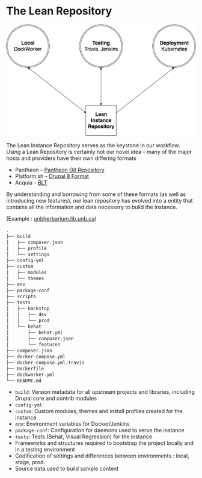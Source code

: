 # The Lean Repository

![The Lean Repository](img/lean-repo.png "The Lean Repository")

The Lean Instance Repository serves as the keystone in our workflow. Using a Lean Repository is certainly not our novel idea - many of the major hosts and providers have their own differing formats

 * Pantheon - [Pantheon Git Repository](https://pantheon.io/docs/code/)
 * Platform.sh - [Drupal 8 Format](https://docs.platform.sh/frameworks/drupal8.html)
 * Acquia - [BLT](https://github.com/acquia/blt)

By understanding and borrowing from some of these formats (as well as introducing new features), our lean repository has evolved into a entity that contains all the information and data necessary to build the instance.

(Example : [unbherbarium.lib.unb.ca](https://github.com/unb-libraries/unbherbarium.lib.unb.ca))

```
.
├── build
│   ├── composer.json
│   ├── profile
│   └── settings
├── config-yml
├── custom
│   ├── modules
│   └── themes
├── env
├── package-conf
├── scripts
├── tests
│   ├── backstop
│   │   ├── dev
│   │   └── prod
│   └── behat
│       ├── behat.yml
│       ├── composer.json
│       └── features
├── composer.json
├── docker-compose.yml
├── docker-compose.yml.travis
├── Dockerfile
├── dockworker.yml
└── README.md
```

 * ```build```: Version metadata for all upstream projects and libraries, including Drupal core and contrib modules
 * ```config-yml```:
 * ```custom```: Custom modules, themes and install profiles created for the instance
 * ```env```: Environment variables for Docker/Jenkins
 * ```package-conf```: Configuration for daemons used to serve the instance
 * ```tests```: Tests (Behat, Visual Regression) for the instance
 * Frameworks and structures required to bootstrap the project locally and in a testing environment
 * Codification of settings and differences between environments : local, stage, prod.
 * Source data used to build sample content
